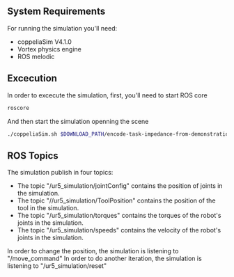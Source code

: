 ## System Requirements
For running the simulation you'll need:
- coppeliaSim V4.1.0
- Vortex physics engine
- ROS melodic

## Excecution
In order to excecute the simulation, first, you'll need to start ROS core
```bash
roscore
```
And then start the simulation openning the scene
```bash
./coppeliaSim.sh $DOWNLOAD_PATH/encode-task-impedance-from-demonstration/src/simulation/scene/ur3_simulation.ttt
```

## ROS Topics
The simulation publish in four topics:
- The topic "/ur5_simulation/jointConfig" contains the position of joints in the simulation.
- The topic "//ur5_simulation/ToolPosition" contains the position of the tool in the simulation.
- The topic "/ur5_simulation/torques" contains the torques of the robot's joints in the simulation.
- The topic "/ur5_simulation/speeds" contains the velocity of the robot's joints in the simulation.

In order to change the position, the simulation is listening to "/move_command"
In order to do another iteration, the simulation is listening to "/ur5_simulation/reset"

